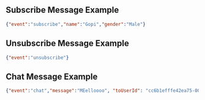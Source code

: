## Subscribe Message Example

```json
{"event":"subscribe","name":"Gopi","gender":"Male"}
```

## Unsubscribe Message Example

```json
{"event":"unsubscribe"}
```

## Chat Message Example

```json
{"event":"chat","message":"MEelloooo", "toUserId": "cc6b1efffe42ea75-0001e3b1-00000002-237f98c8d2877f67-d7aa765b"}
```
